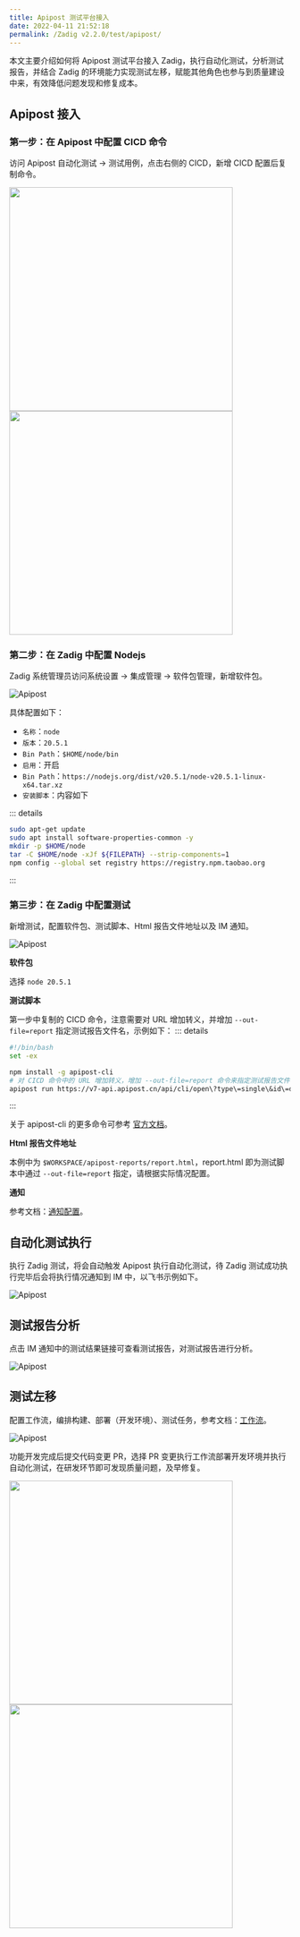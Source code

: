```yaml
---
title: Apipost 测试平台接入
date: 2022-04-11 21:52:18
permalink: /Zadig v2.2.0/test/apipost/
---
```


本文主要介绍如何将 Apipost 测试平台接入 Zadig，执行自动化测试，分析测试报告，并结合 Zadig 的环境能力实现测试左移，赋能其他角色也参与到质量建设中来，有效降低问题发现和修复成本。

## Apipost 接入

### 第一步：在 Apipost 中配置 CICD 命令

访问 Apipost 自动化测试 -> 测试用例，点击右侧的 CICD，新增 CICD 配置后复制命令。

<img src="../../../../_images/apipost_demo_cmd.png" width="400">
<img src="../../../../_images/apipost_demo_cmd_1.png" width="400">

### 第二步：在 Zadig 中配置 Nodejs

Zadig 系统管理员访问系统设置 -> 集成管理 -> 软件包管理，新增软件包。

![Apipost](../../../../_images/add_node_for_testdemo.png)

具体配置如下：
- `名称`：`node`
- `版本`：`20.5.1`
- `Bin Path`：`$HOME/node/bin`
- `启用`：开启
- `Bin Path`：`https://nodejs.org/dist/v20.5.1/node-v20.5.1-linux-x64.tar.xz`
- `安装脚本`：内容如下

::: details
``` bash
sudo apt-get update
sudo apt install software-properties-common -y
mkdir -p $HOME/node 
tar -C $HOME/node -xJf ${FILEPATH} --strip-components=1 
npm config --global set registry https://registry.npm.taobao.org
```
:::

### 第三步：在 Zadig 中配置测试

新增测试，配置软件包、测试脚本、Html 报告文件地址以及 IM 通知。

![Apipost](../../../../_images/apipost_demo_2.png)

**软件包**

选择 `node 20.5.1`

**测试脚本**

第一步中复制的 CICD 命令，注意需要对 URL 增加转义，并增加 `--out-file=report` 指定测试报告文件名，示例如下：
::: details
``` bash
#!/bin/bash
set -ex

npm install -g apipost-cli
# 对 CICD 命令中的 URL 增加转义，增加 --out-file=report 命令来指定测试报告文件
apipost run https://v7-api.apipost.cn/api/cli/open\?type\=single\&id\=d9332a2c-957a-404e-a2a9-85379960c3f6\&token\=tffv8250lpthq20ehc885s5qyprfn4i5 -r html -n 1 --delay-request 0 --out-file=report
```
:::

关于 apipost-cli 的更多命令可参考 [官方文档](https://socket.dev/npm/package/apipost-cli/overview/1.0.6)。

**Html 报告文件地址**

本例中为 `$WORKSPACE/apipost-reports/report.html`，report.html 即为测试脚本中通过 `--out-file=report` 指定，请根据实际情况配置。

**通知**

参考文档：[通知配置](/Zadig%20v2.2.0/project/test/#通知配置)。

## 自动化测试执行

执行 Zadig 测试，将会自动触发 Apipost 执行自动化测试，待 Zadig 测试成功执行完毕后会将执行情况通知到 IM 中，以飞书示例如下。

![Apipost](../../../../_images/apipost_im_demo.png)

## 测试报告分析

点击 IM 通知中的测试结果链接可查看测试报告，对测试报告进行分析。

![Apipost](../../../../_images/apipost_im_demo_1.png)

## 测试左移

配置工作流，编排构建、部署（开发环境）、测试任务，参考文档：[工作流](/Zadig%20v2.2.0/project/common-workflow/)。

![Apipost](../../../../_images/apipost_left_test_demo_0.png)

功能开发完成后提交代码变更 PR，选择 PR 变更执行工作流部署开发环境并执行自动化测试，在研发环节即可发现质量问题，及早修复。

<img src="../../../../_images/apipost_left_test_demo_2.png" width="400">
<img src="../../../../_images/apipost_left_test_demo.png" width="400">
